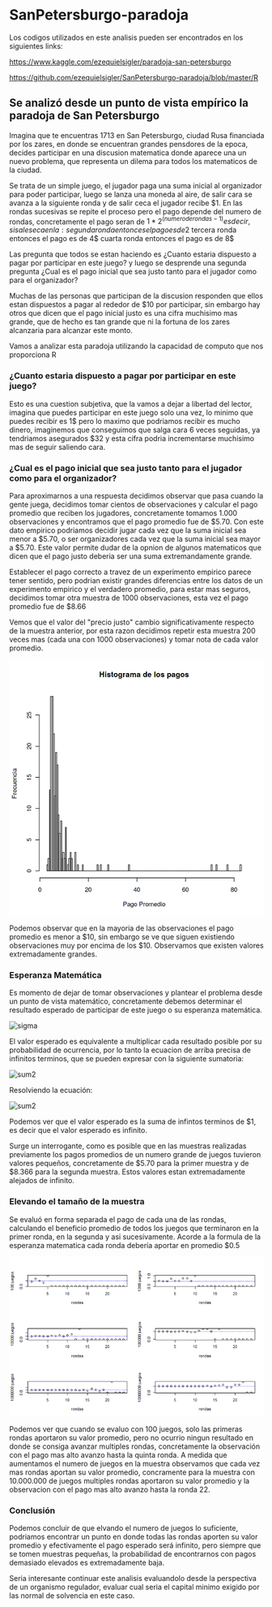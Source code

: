 # SanPetersburgo-paradoja

Los codigos utilizados en este analisis pueden ser encontrados en los siguientes links:

https://www.kaggle.com/ezequielsigler/paradoja-san-petersburgo

https://github.com/ezequielsigler/SanPetersburgo-paradoja/blob/master/R

## Se analizó desde un punto de vista empírico la paradoja de San Petersburgo

Imagina que te encuentras 1713 en San Petersburgo, ciudad Rusa financiada por los zares, en donde se encuentran grandes pensdores de la epoca, decides participar en una discusion matematica donde aparece una un nuevo problema, que representa un dilema para todos los matematicos de la ciudad. 

Se trata de un simple juego, el jugador paga una suma inicial al organizador para poder participar, luego se lanza una moneda al aire, de salir cara se avanza a la siguiente ronda y de salir ceca el jugador recibe $1. En las rondas sucesivas se repite el proceso pero el pago depende del numero de rondas, concretamente el pago seran de $1 * 2^(numero de rondas - 1)
es decir, si sale seca en la:
   segunda ronda entonces el pago es de 2$
   tercera ronda entonces el pago es de 4$
   cuarta ronda entonces el pago es de 8$

Las pregunta que todos se estan haciendo es ¿Cuanto estaria dispuesto a pagar por participar en este juego? y luego se desprende una segunda pregunta ¿Cual es el pago inicial que sea justo tanto para el jugador como para el organizador?

Muchas de las personas que participan de la discusion responden que ellos estan dispuestos a pagar al rededor de $10 por participar, sin embargo hay otros que dicen que el pago inicial justo es una cifra muchisimo mas grande, que de hecho es tan grande que ni la fortuna de los zares alcanzaria para alcanzar este monto.

Vamos a analizar esta paradoja utilizando la capacidad de computo que nos proporciona R

### ¿Cuanto estaria dispuesto a pagar por participar en este juego?

Esto es una cuestion subjetiva, que la vamos a dejar a libertad del lector, imagina que puedes participar en este juego solo una vez, lo minimo que puedes recibir es 1$ pero lo maximo que podriamos recibir es mucho dinero, imaginemos que conseguimos que salga cara 6 veces seguidas, ya tendriamos asegurados $32 y esta cifra podria incrementarse muchisimo mas de seguir saliendo cara.

### ¿Cual es el pago inicial que sea justo tanto para el jugador como para el organizador?

Para aproximarnos a una respuesta decidimos observar que pasa cuando la gente juega, decidimos tomar cientos de observaciones y calcular el pago promedio que reciben los jugadores, concretamente tomamos 1.000 observaciones y encontramos que el pago promedio fue de $5.70. Con este dato empirico podriamos decidir jugar cada vez que la suma inicial sea menor a $5.70, o ser organizadores cada vez que la suma inicial sea mayor a $5.70. Este valor permite dudar de la opnion de algunos matematicos que dicen que el pago justo deberia ser una suma extremandamente grande. 

Establecer el pago correcto a travez de un experimento empirico parece tener sentido, pero podrian existir grandes diferencias entre los datos de un experimento empirico y el verdadero promedio, para estar mas seguros, decidimos tomar otra muestra de 1000 observaciones, esta vez el pago promedio fue de $8.66

Vemos que el valor del "precio justo" cambio significativamente respecto de la muestra anterior, por esta razon decidimos repetir esta muestra 200 veces mas (cada una con 1000 observaciones) y tomar nota de cada valor promedio.


![Caption for the picture.](/Histograma.png)

Podemos observar que en la mayoria de las observaciones el pago promedio es menor a $10, sin embargo se ve que siguen existiendo observaciones muy por encima de los $10. Observamos que existen valores extremadamente grandes.

### Esperanza Matemática

Es momento de dejar de tomar observaciones y plantear el problema desde un punto de vista matemático, concretamente debemos determinar el resultado esperado de participar de este juego o su esperanza matemática. 

![sigma](https://latex.codecogs.com/svg.latex?E\left(X\right)=1\cdot%20\frac{1}{2}+2\cdot%20\frac{1}{4}+4\cdot%20\frac{1}{8}+...)

El valor esperado es equivalente a multiplicar cada resultado posible por su probabilidad de ocurrencia, por lo tanto la ecuacion de arriba precisa de infinitos terminos, que se pueden expresar con la siguiente sumatoria:

![sum2](https://latex.codecogs.com/svg.latex?E\left(X\right)=\sum%20_{n=1}^{\infty%20}\left(\frac{2^n}{2}\right)\cdot%20\left(\frac{1}{2^n}\right))

Resolviendo la ecuación:

![sum2](https://latex.codecogs.com/svg.latex?E\left(X\right)=0.5+0.5+0.5+0.5+0.5+0.5+0.5+...)

Podemos ver que el valor esperado es la suma de infintos terminos de $1, es decir que el valor esperado es infinito.

Surge un interrogante, como es posible que en las muestras realizadas previamente los pagos promedios de un numero grande de juegos tuvieron valores pequeños, concretamente de $5.70 para la primer muestra y de $8.366 para la segunda muestra. Estos valores estan extremadamente alejados de infinito.

### Elevando el tamaño de la muestra

Se evaluó en forma separada el pago de cada una de las rondas, calculando el beneficio promedio de todos los juegos que terminaron en la primer ronda, en la segunda y asi sucesivamente. Acorde a la formula de la esperanza matematica cada ronda debería aportar en promedio $0.5

![Caption for the picture.](/promedio_por_ronda.png)

Podemos ver que cuando se evaluo con 100 juegos, solo las primeras rondas aportaron su valor promedio, pero no ocurrio ningun resultado en donde se consiga avanzar multiples rondas, concretamente la observación con el pago mas alto avanzo hasta la quinta ronda. A medida que aumentamos el numero de juegos en la muestra observamos que cada vez mas rondas aportan su valor promedio, concramente para la muestra con 10.000.000 de juegos multiples rondas aportaron su valor promedio y la observacion con el pago mas alto avanzo hasta la ronda 22.


### Conclusión

Podemos concluir de que elvando el numero de juegos lo suficiente, podriamos encontrar un punto en donde todas las rondas aporten su valor promedio y efectivamente el pago esperado será infinito, pero siempre que se tomen muestras pequeñas, la probabilidad de encontrarnos con pagos demasiado elevados es extremadamente baja.

Seria interesante continuar este analisis evaluandolo desde la perspectiva de un organismo regulador, evaluar cual seria el capital minimo exigido por las normal de solvencia en este caso. 


